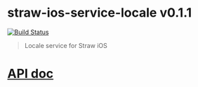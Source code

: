 # straw-ios-service-locale v0.1.1

[![Build Status](https://travis-ci.org/strawjs/straw-ios-service-locale.svg?branch=master)](https://travis-ci.org/strawjs/straw-ios-service-locale)

> Locale service for Straw iOS

# [API doc](https://strawjs.github.io/straw-ios-service-locale/doc/v0.1.1/html/index.html)
